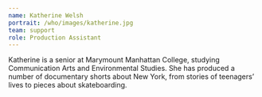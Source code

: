 ```yaml
---
name: Katherine Welsh
portrait: /who/images/katherine.jpg
team: support
role: Production Assistant
---
```


Katherine is a senior at Marymount Manhattan College, studying Communication Arts and Environmental Studies. She has produced a number of documentary shorts about New York, from stories of teenagers’ lives to pieces about skateboarding.